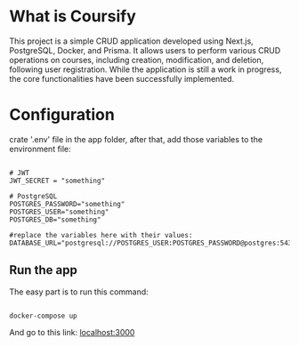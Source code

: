 # What is Coursify
This project is a simple CRUD application developed using Next.js, PostgreSQL, Docker, and Prisma. It allows users to perform various CRUD operations on courses, including creation, modification, and deletion, following user registration. While the application is still a work in progress, the core functionalities have been successfully implemented.

# Configuration

crate '.env' file in the app folder, after that, add those variables to the environment file:

```

# JWT
JWT_SECRET = "something"

# PostgreSQL
POSTGRES_PASSWORD="something"
POSTGRES_USER="something"
POSTGRES_DB="something"

#replace the variables here with their values:
DATABASE_URL="postgresql://POSTGRES_USER:POSTGRES_PASSWORD@postgres:5432/POSTGRES_DB"

```

## Run the app
The easy part is to run this command:
```

docker-compose up

```
And go to this link: [localhost:3000](http://localhost:3000)  
